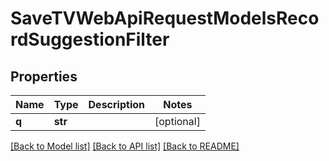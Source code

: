 # SaveTVWebApiRequestModelsRecordSuggestionFilter

## Properties
Name | Type | Description | Notes
------------ | ------------- | ------------- | -------------
**q** | **str** |  | [optional] 

[[Back to Model list]](../README.md#documentation-for-models) [[Back to API list]](../README.md#documentation-for-api-endpoints) [[Back to README]](../README.md)


